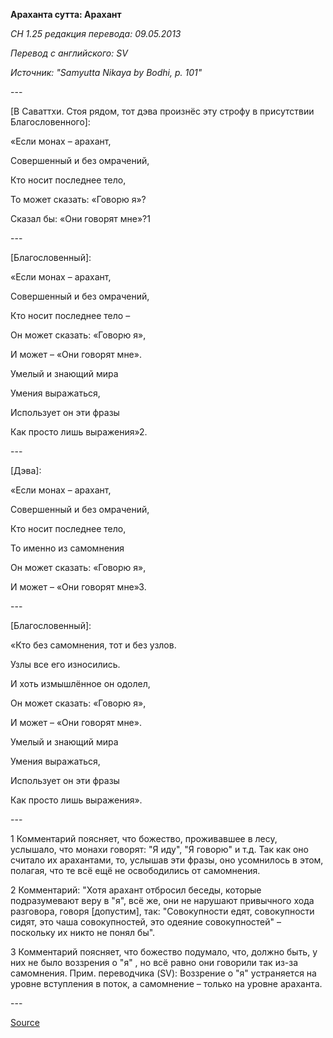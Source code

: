 **Араханта сутта: Арахант**

*СН 1\.25 редакция перевода: 09\.05\.2013*

*Перевод с английского: SV*

*Источник: "Samyutta Nikaya by Bodhi, p\. 101"*

\-\-\-

\[В Саваттхи\. Стоя рядом, тот дэва произнёс эту строфу в присутствии Благословенного\]:

«Если монах – арахант,

Совершенный и без омрачений,

Кто носит последнее тело,

То может сказать: «Говорю я»?

Сказал бы: «Они говорят мне»?1

\-\-\-

\[Благословенный\]:

«Если монах – арахант,

Совершенный и без омрачений,

Кто носит последнее тело –

Он может сказать: «Говорю я»,

И может – «Они говорят мне»\.

Умелый и знающий мира

Умения выражаться,

Использует он эти фразы

Как просто лишь выражения»2\.

\-\-\-

\[Дэва\]:

«Если монах – арахант,

Совершенный и без омрачений,

Кто носит последнее тело,

То именно из самомнения

Он может сказать: «Говорю я»,

И может – «Они говорят мне»3\.

\-\-\-

\[Благословенный\]:

«Кто без самомнения, тот и без узлов\.

Узлы все его износились\.

И хоть измышлённое он одолел,

Он может сказать: «Говорю я»,

И может – «Они говорят мне»\.

Умелый и знающий мира

Умения выражаться,

Использует он эти фразы

Как просто лишь выражения»\.

\-\-\-

1 Комментарий поясняет, что божество, проживавшее в лесу, услышало, что монахи говорят: "Я иду", "Я говорю" и т\.д\. Так как оно считало их арахантами, то, услышав эти фразы, оно усомнилось в этом, полагая, что те всё ещё не освободились от самомнения\.

2 Комментарий: "Хотя арахант отбросил беседы, которые подразумевают веру в "я", всё же, они не нарушают привычного хода разговора, говоря \[допустим\], так: "Совокупности едят, совокупности сидят, это чаша совокупностей, это одеяние совокупностей" – поскольку их никто не понял бы"\.

3 Комментарий поясняет, что божество подумало, что, должно быть, у них не было воззрения о "я" , но всё равно они говорили так из\-за самомнения\. Прим\. переводчика \(SV\): Воззрение о "я" устраняется на уровне вступления в поток, а самомнение – только на уровне араханта\.

\-\-\-

[Source](https://www\.theravada\.ru/Teaching/Canon/Suttanta/Texts/sn1_25\-arahanta\-sutta\-sv\.htm)